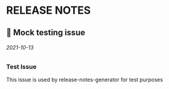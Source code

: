 # RELEASE NOTES

## :rocket: Mock testing issue 
###### 2021-10-13

### Test Issue

This issue is used by release-notes-generator for test purposes

